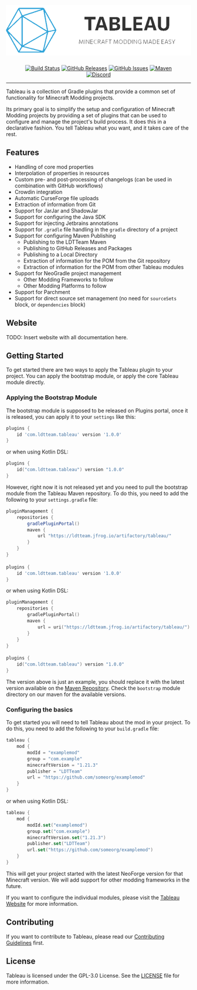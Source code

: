 <!--suppress HtmlDeprecatedAttribute -->
<h1 align="center" style="text-align: center;">
<img src="./logo-wide.png">
</h1>

<div align="center">

[![Build Status](https://img.shields.io/github/actions/workflow/status/ldtteam/Tableau/publish.yaml?branch=main&logo=github)][Build Workflow]
[![GitHub Releases](https://img.shields.io/github/v/tag/ldtteam/Tableau?sort=semver&display_name=tag&logo=github)][GitHub Releases]
[![GitHub Issues](https://img.shields.io/github/issues-raw/ldtteam/Tableau/bug?label=open%20bugs)][GitHub Issues]
[![Maven](https://img.shields.io/maven-metadata/v?metadataUrl=https%3A%2F%2Fldtteam.jfrog.io%2Fartifactory%2Ftableau-publishing%2Fcom%2Fldtteam%2Ftableau%2FTableau%2Fmaven-metadata.xml)][Maven]
</br>
[![Discord](https://img.shields.io/discord/449079260070674443?logo=discord&label=Discord&color=%235865F2)][Discord]

</div>

___

Tableau is a collection of Gradle plugins that provide a common set of functionality for Minecraft Modding projects.

Its primary goal is to simplify the setup and configuration of Minecraft Modding projects by providing a set of plugins that can be used to configure and manage the project's build process.
It does this in a declarative fashion. You tell Tableau what you want, and it takes care of the rest.

## Features
- Handling of core mod properties
- Interpolation of properties in resources
- Custom pre- and post-processing of changelogs (can be used in combination with GitHub workflows)
- Crowdin integration
- Automatic CurseForge file uploads
- Extraction of information from Git
- Support for JarJar and ShadowJar
- Support for configuring the Java SDK
- Support for injecting Jetbrains annotations
- Support for `.gradle` file handling in the `gradle` directory of a project
- Support for configuring Maven Publishing
  - Publishing to the LDTTeam Maven
  - Publishing to GitHub Releases and Packages
  - Publishing to a Local Directory
  - Extraction of information for the POM from the Git repository
  - Extraction of information for the POM from other Tableau modules
- Support for NeoGradle project management
  - Other Modding Frameworks to follow
  - Other Modding Platforms to follow
- Support for Parchment
- Support for direct source set management (no need for `sourceSets` block, or `dependencies` block)

## Website
TODO: Insert website with all documentation here.

## Getting Started
To get started there are two ways to apply the Tableau plugin to your project.
You can apply the bootstrap module, or apply the core Tableau module directly.

### Applying the Bootstrap Module
The bootstrap module is supposed to be released on Plugins portal, once it is released, you can apply it to your `settings` like this:
```groovy settings.gradle
plugins {
    id 'com.ldtteam.tableau' version '1.0.0'
}
```
or when using Kotlin DSL:
```kotlin settings.gradle.kts
plugins {
    id("com.ldtteam.tableau") version "1.0.0"
}
```

However, right now it is not released yet and you need to pull the bootstrap module from the Tableau Maven repository.
To do this, you need to add the following to your `settings.gradle` file:
```groovy settings.gradle
pluginManagement {
    repositories {
        gradlePluginPortal()
        maven {
            url "https://ldtteam.jfrog.io/artifactory/tableau/"
        }
    }
}

plugins {
    id 'com.ldtteam.tableau' version '1.0.0'
}
```
or when using Kotlin DSL:
```kotlin settings.gradle.kts
pluginManagement {
    repositories {
        gradlePluginPortal()
        maven {
            url = uri("https://ldtteam.jfrog.io/artifactory/tableau/")
        }
    }
}

plugins {
    id("com.ldtteam.tableau") version "1.0.0"
}
```

The version above is just an example, you should replace it with the latest version available on the [Maven Repository][Maven].
Check the `bootstrap` module directory on our maven for the available versions.

### Configuring the basics
To get started you will need to tell Tableau about the mod in your project.
To do this, you need to add the following to your `build.gradle` file:
```groovy build.gradle
tableau {
    mod {
        modId = "examplemod"
        group = "com.example"
        minecraftVersion = "1.21.3"
        publisher = "LDTTeam"
        url = "https://github.com/someorg/examplemod"
    }
}
```
or when using Kotlin DSL:
```kotlin build.gradle.kts
tableau {
    mod {
        modId.set("examplemod")
        group.set("com.example")
        minecraftVersion.set("1.21.3")
        publisher.set("LDTTeam")
        url.set("https://github.com/someorg/examplemod")
    }
}
```

This will get your project started with the latest NeoForge version for that Minecraft version.
We will add support for other modding frameworks in the future.

If you want to configure the individual modules, please visit the [Tableau Website](#website) for more information.

## Contributing
If you want to contribute to Tableau, please read our [Contributing Guidelines](CONTRIBUTING.md) first.

## License
Tableau is licensed under the GPL-3.0 License. See the [LICENSE](LICENSE) file for more information.

[Build Workflow]: https://github.com/ldtteam/Tableau/actions/workflows/publish.yaml
[GitHub Releases]: https://github.com/ldtteam/Tableau/tags
[GitHub Issues]: https://github.com/ldtteam/Tableau/issues?q=is%3Aopen+is%3Aissue+label%3Abug
[Maven]: https://ldtteam.jfrog.io/ui/native/tableau-publishing/com/ldtteam/tableau/
[Discord]: https://discord.gg/Pd5vYh5K

